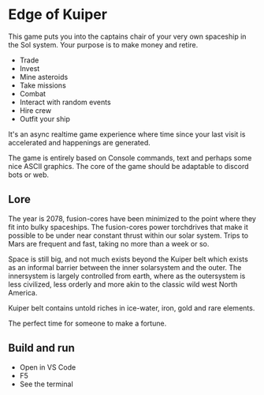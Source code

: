 # Edge of Kuiper

This game puts you into the captains chair of your very own spaceship in the Sol system. Your purpose is to make money and retire.

* Trade
* Invest
* Mine asteroids
* Take missions
* Combat
* Interact with random events
* Hire crew
* Outfit your ship

It's an async realtime game experience where time since your last visit is accelerated and happenings are generated.

The game is entirely based on Console commands, text and perhaps some nice ASCII graphics. The core of the game should be adaptable to discord bots or web. 

## Lore

The year is 2078, fusion-cores have been minimized to the point where they fit into bulky spaceships. The fusion-cores power torchdrives that make it possible to be under near constant thrust within our solar system. Trips to Mars are frequent and fast, taking no more than a week or so. 

Space is still big, and not much exists beyond the Kuiper belt which exists as an informal barrier between the inner solarsystem and the outer. The innersystem is largely controlled from earth, where as the outersystem is less civilized, less orderly and more akin to the classic wild west North America.

Kuiper belt contains untold riches in ice-water, iron, gold and rare elements.

The perfect time for someone to make a fortune.

## Build and run

* Open in VS Code 
* F5
* See the terminal 
